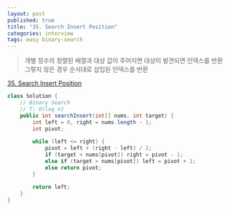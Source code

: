 ```yaml
---
layout: post
published: true
title: "35. Search Insert Position"
categories: interview
tags: easy binary-search
---
```


> 개별 정수의 정렬된 배열과 대상 값이 주어지면 대상이 발견되면 인덱스를 반환  
> 그렇지 않은 경우 순서대로 삽입된 인덱스를 반환

[35. Search Insert Position](https://leetcode.com/problems/search-insert-position/)

```java
class Solution {
    // Binary Search
    // T: O(log n)
    public int searchInsert(int[] nums, int target) {
        int left = 0, right = nums.length - 1;
        int pivot;
        
        while (left <= right) {
            pivot = left + (right - left) / 2;
            if (target < nums[pivot]) right = pivot - 1;
            else if (target > nums[pivot]) left = pivot + 1;
            else return pivot; 
        }
        
        return left;
    }
}
```
